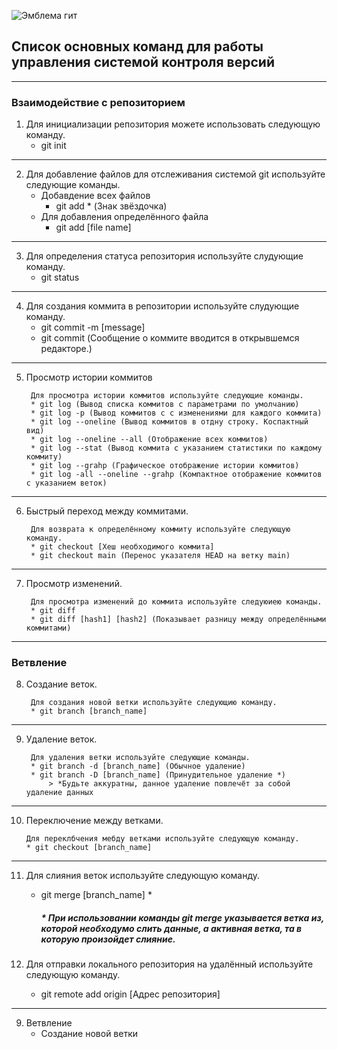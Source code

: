![Эмблема гит](git.jpeg)
##  Список основных команд для работы управления системой контроля версий 

---
### Взаимодействие с репозиторием

1. Для инициализации репозитория можете использовать следующую команду.
   * git init
---
2. Для добавление файлов для отслеживания системой git используйте следующие команды.
   * Добавдение всех файлов 
	   * git add * (Знак звёздочка)
	* Для добавления определённого файла
	   * git add [file name]
---
3. Для определения статуса репозитория используйте слудующие команду.
	* git status
---
4. Для создания коммита в репозитории используйте слудующие команду.
	* git commit -m [message]
	* git commit (Сообщение о коммите вводится в открывшемся редакторе.)
---
5. Просмотр истории коммитов

		Для просмотра истории коммитов используйте следующие команды.
		* git log (Вывод списка коммитов с параметрами по умолчанию)
		* git log -p (Вывод коммитов с с изменениями для каждого коммита)
		* git log --oneline (Вывод коммитов в отдну строку. Коспактный вид)
		* git log --oneline --all (Отображение всех коммитов)
		* git log --stat (Вывод коммита с указанием статистики по каждому коммиту)
		* git log --grahp (Графическое отображение истории коммитов)
		* git log -all --oneline --grahp (Компактное отображение коммитов с указанием веток)

---
6. Быстрый переход между коммитами.

		Для возврата к определённому коммиту используйте следующую команду.
		* git checkout [Хеш необходимого коммита]
		* git checkout main (Перенос указателя HEAD на ветку main)
---
7. Просмотр изменений.

		Для просмотра изменений до коммита используйте следуюиею команды.
		* git diff 
		* git diff [hash1] [hash2] (Показывает разницу между определёнными коммитами)
---

### Ветвление

8. Создание веток.

		Для создания новой ветки используйте следующию команду.
		* git branch [branch_name]
---
9. Удаление веток.

		Для удаления ветки используйте следующие команды.
		* git branch -d [branch_name] (Обычное удаление)
		* git branch -D [branch_name] (Принудительное удаление *)
			> *Будьте аккуратны, данное удаление повлечёт за собой удаление данных
---
10. Переключение между ветками.

		Для переклбчения мебду ветками используйте следующую команду.
		* git checkout [branch_name]
---
11. Для слияния веток используйте следующую команду.
	* git merge [branch_name] *
		##### * При использовании команды git merge указывается ветка из, которой необходумо слить данные, а активная ветка, та в которую произойдет слияние.
	
8. Для отправки локального репозитория на удалённый используйте следующую команду.
	* git remote add origin [Адрес репозитория]
---
9. Ветвление
	* Создание новой ветки
